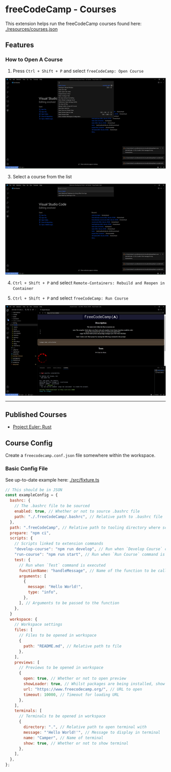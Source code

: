 # freeCodeCamp - Courses

<!-- TODO: Add link to potential page with course descriptions/images -->

This extension helps run the freeCodeCamp courses found here: [./resources/courses.json](resources/courses.json)

## Features

### How to Open A Course

1. Press `Ctrl + Shift + P` and select `freeCodeCamp: Open Course`

![Open Course](images/open-course.png)

3. Select a course from the list

![Courses List](images/courses-list.png)

4. `Ctrl + Shift + P` and select `Remote-Containers: Rebuild and Reopen in Container`

5. `Ctrl + Shift + P` and select `freeCodeCamp: Run Course`

![Opening Example Course](images/opening-example-course.png)

---

## Published Courses

- [Project Euler: Rust](https://github.com/freeCodeCamp/euler-rust/)

## Course Config

Create a `freecodecamp.conf.json` file somewhere within the workspace.

### Basic Config File

See up-to-date example here: [./src/fixture.ts](src/fixture.ts)

```js
// This should be in JSON
const exampleConfig = {
  bashrc: {
    // The .bashrc file to be sourced
    enabled: true, // Whether or not to source .bashrc file
    path: "./.freeCodeCamp/.bashrc", // Relative path to .bashrc file
  },
  path: ".freeCodeCamp", // Relative path to tooling directory where scripts will be run
  prepare: "npm ci",
  scripts: {
    // Scripts linked to extension commands
    "develop-course": "npm run develop", // Run when `Develop Course` command is executed
    "run-course": "npm run start", // Run when `Run Course` command is executed
    test: {
      // Run when `Test` command is executed
      functionName: "handleMessage", // Name of the function to be called
      arguments: [
        {
          message: "Hello World!",
          type: "info",
        },
      ], // Arguments to be passed to the function
    },
  }
  workspace: {
    // Workspace settings
    files: [
      // Files to be opened in workspace
      {
        path: "README.md", // Relative path to file
      },
    ],
    previews: [
      // Previews to be opened in workspace
      {
        open: true, // Whether or not to open preview
        showLoader: true, // Whilst packages are being installed, show loader
        url: "https://www.freecodecamp.org/", // URL to open
        timeout: 10000, // Timeout for loading URL
      },
    ],
    terminals: [
      // Terminals to be opened in workspace
      {
        directory: ".", // Relative path to open terminal with
        message: "'Hello World!'", // Message to display in terminal
        name: "Camper", // Name of terminal
        show: true, // Whether or not to show terminal
      },
    ],
  },
};
```
